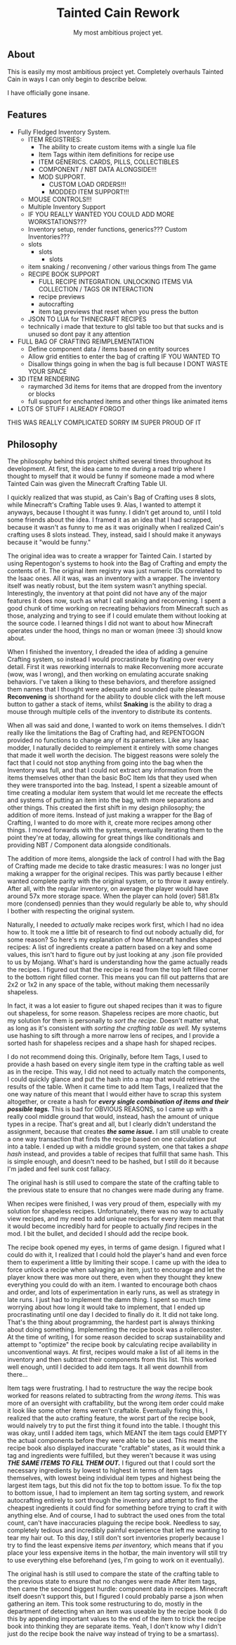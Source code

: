 <h1 align="center">Tainted Cain Rework</h1>
<p align="center"> My most ambitious project yet.</p>

## About <a name = "about"></a>

This is easily my most ambitious project yet. Completely overhauls Tainted Cain in ways I can only begin to describe below.

I have officially gone insane.

## Features <a name = "features"></a>
- Fully Fledged Inventory System.
  - ITEM REGISTRIES:
    - The ability to create custom items with a single lua file
    - Item Tags within item definitions for recipe use
    - ITEM GENERICS. CARDS, PILLS, COLLECTIBLES
    - COMPONENT / NBT DATA ALONGSIDE!!!
    - MOD SUPPORT. 
      - CUSTOM LOAD ORDERS!!! 
      - MODDED ITEM SUPPORT!!!
  - MOUSE CONTROLS!!!
  - Multiple Inventory Support
  - IF YOU REALLY WANTED YOU COULD ADD MORE WORKSTATIONS???
  - Inventory setup, render functions, generics??? Custom Inventories???
  - slots
    - slots
      - slots
  - item snaking / reconvening / other various things from The game
  - RECIPE BOOK SUPPORT
    - FULL RECIPE INTEGRATION. UNLOCKING ITEMS VIA COLLECTION / TAGS OR INTERACTION
    - recipe previews
    - autocrafting
    - item tag previews that reset when you press the button
  - JSON TO LUA for THINECRAFT RECIPES
  - technically i made that texture to glsl table too but that sucks and is unused so dont pay it any attention
- FULL BAG OF CRAFTING REIMPLEMENTATION
  - Define component data / items based on entity sources
  - Allow grid entities to enter the bag of crafting IF YOU WANTED TO
  - Disallow things going in when the bag is full because I DONT WASTE YOUR SPACE
- 3D ITEM RENDERING
  - raymarched 3d items for items that are dropped from the inventory or blocks
  - full support for enchanted items and other things like animated items
- LOTS OF STUFF I ALREADY FORGOT

THIS WAS REALLY COMPLICATED SORRY IM SUPER PROUD OF IT
## Philosophy <a name = "philosophy"></a>

The philosophy behind this project shifted several times throughout its development. At first, the idea came to me during a road trip where I thought to myself that it would be funny if someone made a mod where Tainted Cain was given the Minecraft Crafting Table UI. 

I quickly realized that was stupid, as Cain's Bag of Crafting uses 8 slots, while Minecraft's Crafting Table uses 9. Alas, I wanted to attempt it anyways, because I thought it was funny. I didn't get around to, until I told some friends about the idea. I framed it as an idea that I had scrapped, because it wasn't as funny to me as it was originally when I realized Cain's crafting uses 8 slots instead. They, instead, said I should make it anyways because it "would be funny." 

The original idea was to create a wrapper for Tainted Cain. I started by using Repentogon's systems to hook into the Bag of Crafting and empty the contents of it. The original item registry was just numeric IDs correlated to the Isaac ones. All it was, was an inventory with a wrapper. The inventory itself was neatly robust, but the item system wasn't anything special. Interestingly, the inventory at that point did not have any of the major features it does now, such as what I call snaking and reconvening. I spent a good chunk of time working on recreating behaviors from Minecraft such as those, analyzing and trying to see if I could emulate them without looking at the source code. I learned things I did not want to about how Minecraft operates under the hood, things no man or woman (meee :3) should know about.

When I finished the inventory, I dreaded the idea of adding a genuine Crafting system, so instead I would procrastinate by fixating over every detail. First it was reworking internals to make Reconvening more accurate (wow, was I wrong), and then working on emulating accurate snaking behaviors. I've taken a liking to these behaviors, and therefore assigned them names that I thought were adequate and sounded quite pleasant. **Reconvening** is shorthand for the ability to double click with the left mouse button to gather a stack of items, whilst **Snaking** is the ability to drag a mouse through multiple cells of the inventory to distribute its contents.

When all was said and done, I wanted to work on items themselves. I didn't really like the limitations the Bag of Crafting had, and REPENTOGON provided no functions to change any of its parameters. Like any Isaac modder, I naturally decided to reimplement it entirely with some changes that made it well worth the decision. The biggest reasons were solely the fact that I could not stop anything from going into the bag when the Inventory was full, and that I could not extract any information from the items themselves other than the basic BoC Item Ids that they used when they were transported into the bag. Instead, I spent a sizeable amount of time creating a modular item system that would let me recreate the effects and systems of putting an item into the bag, with more separations and other things. This created the first shift in my design philosophy; the addition of more items. Instead of just making a wrapper for the Bag of Crafting, I wanted to do more with it, create more recipes among other things. I moved forwards with the systems, eventually iterating them to the point they're at today, allowing for great things like conditionals and providing NBT / Component data alongside conditionals.

The addition of more items, alongside the lack of control I had with the Bag of Crafting made me decide to take drastic measures: I was no longer just making a wrapper for the original recipes. This was partly because I either wanted complete parity with the original system, or to throw it away entirely. After all, with the regular inventory, on average the player would have around 57x more storage space. When the player can hold (over) 581.81x more (condensed) pennies than they would regularly be able to, why should I bother with respecting the original system.

Naturally, I needed to *actually* make recipes work first, which I had no idea how to. It took me a little bit of research to find out nobody actually did, for some reason? So here's my explanation of how Minecraft handles shaped recipes: A list of ingredients create a pattern based on a key and some values, this isn't hard to figure out by just looking at any .json file provided to us by Mojang. What's hard is understanding how the game actually reads the recipes. I figured out that the recipe is read from the top left filled corner to the bottom right filled corner. This means you can fill out patterns that are 2x2 or 1x2 in any space of the table, without making them necessarily shapeless.

In fact, it was a lot easier to figure out shaped recipes than it was to figure out shapeless, for some reason. Shapeless recipes are more chaotic, but my solution for them is personally to *sort the recipe*. Doesn't matter what, as long as it's consistent with *sorting the crafting table as well.* My systems use hashing to sift through a more narrow lens of recipes, and I provide a sorted hash for shapeless recipes and a shape hash for shaped recipes.

I do not recommend doing this. Originally, before Item Tags, I used to provide a hash based on every single item type in the crafting table as well as in the recipe. This way, I did not need to actually match the components, I could quickly glance and put the hash into a map that would retrieve the results of the table. When it came time to add Item Tags, I realized that the one way nature of this meant that I would either have to scrap this system altogether, or create a hash for ***every single combination of items and their possible tags.*** This is bad for OBVIOUS REASONS, so I came up with a really cool middle ground that would, instead, hash the amount of unique types in a recipe. That's great and all, but I clearly didn't understand the assignment, because that creates ***the same issue.*** I am still unable to create a one way transaction that finds the recipe based on one calculation put into a table. I ended up with a middle ground system, one that takes a *shape hash* instead, and provides a table of recipes that fulfill that same hash. This is simple enough, and doesn't need to be hashed, but I still do it because I'm jaded and feel sunk cost fallacy.

The original hash is still used to compare the state of the crafting table to the previous state to ensure that no changes were made during any frame.

When recipes were finished, I was very proud of them, especially with my solution for shapeless recipes. Unfortunately, there was no way to actually view recipes, and my need to add unique recipes for every item meant that it would become incredibly hard for people to actually *find* recipes in the mod. I bit the bullet, and decided I should add the recipe book.

The recipe book opened my eyes, in terms of game design. I figured what I could do with it, I realized that I could hold the player's hand and even force them to experiment a little by limiting their scope. I came up with the idea to force unlock a recipe when salvaging an item, just to encourage and let the player know there was more out there, even when they thought they knew everything you could do with an item. I wanted to encourage both chaos and order, and lots of experimentation in early runs, as well as strategy in late runs. I just had to implement the damn thing. I spent so much time worrying about how long it would take to implement, that I ended up procrastinating until one day I decided to finally do it. It did not take long. That's the thing about programming, the hardest part is always thinking about doing something. Implementing the recipe book was a rollercoaster. At the time of writing, I for some reason decided to scrap sustainability and attempt to "optimize" the recipe book by calculating recipe availability in unconventional ways. At first, recipes would make a list of all items in the inventory and then subtract their components from this list. This worked well enough, until I decided to add item tags. It all went downhill from there...

Item tags were frustrating. I had to restructure the way the recipe book worked for reasons related to subtracting from *the wrong items.* This was more of an oversight with craftability, but the wrong item order could make it look like some other items weren't craftable. Eventually fixing this, I realized that the auto crafting feature, the worst part of the recipe book, would naively try to put the first thing it found into the table. I thought this was okay, until I added item tags, which MEANT the item tags could EMPTY the actual components before they were able to be used. This meant the recipe book also displayed inaccurate "craftable" states, as it would think a tag and ingredients were fulfilled, but they weren't because it was using ***THE SAME ITEMS TO FILL THEM OUT.*** I figured out that I could sort the necessary ingredients by lowest to highest in terms of item tags themselves, with lowest being individual item types and highest being the largest item tags, but this did not fix the top to bottom issue. To fix the top to bottom issue, I had to implement an item tag sorting system, and rework autocrafting entirely to sort through the inventory and attempt to find the cheapest ingredients it could find for something before trying to craft it with anything else. And of course, I had to subtract the used ones from the total count, can't have inaccuracies plaguing the recipe book. Needless to say, completely tedious and incredibly painful experience that left me wanting to tear my hair out. To this day, I still don't sort inventories properly because I try to find the least expensive items *per inventory,* which means that if you place your less expensive items in the hotbar, the main inventory will still try to use everything else beforehand (yes, I'm going to work on it eventually).

The original hash is still used to compare the state of the crafting table to the previous state to ensure that no changes were made 
After item tags, then came the second biggest hurdle: component data in recipes. Minecraft itself doesn't support this, but I figured I could probably parse a json when gathering an item. This took some restructuring to do, mostly in the department of detecting when an item was useable by the recipe book (I do this by appending important values to the end of the item to trick the recipe book into thinking they are separate items. Yeah, I don't know why I didn't just do the recipe book the naive way instead of trying to be a smartass).